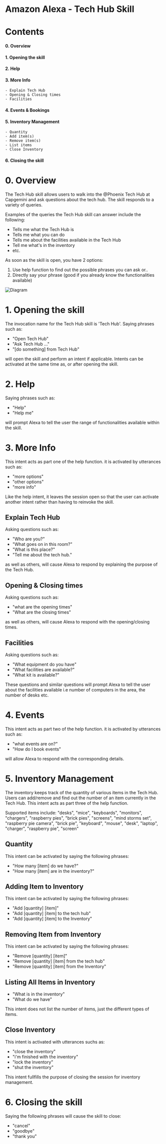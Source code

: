 # Amazon Alexa - Tech Hub Skill

# Contents

####  0. Overview

####  1. Opening the skill

####  2. Help

####  3. More Info
    - Explain Tech Hub
    - Opening & Closing times
    - Facilities
####  4. Events & Bookings
####  5. Inventory Management
    - Quantity
    - Add item(s)
    - Remove item(s)
    - List items
    - Close Inventory

####  6. Closing the skill

# 0. Overview

The Tech Hub skill allows users to walk into the @Phoenix Tech Hub at Capgemini and ask questions about the tech hub. The skill responds to a variety of queries. 

Examples of the queries the Tech Hub skill can answer include the following:

- Tells me what the Tech Hub is
- Tells me what you can do
- Tells me about the facilities available in the Tech Hub
- Tell me what's in the inventory
- etc.

As soon as the skill is open, you have 2 options:
1. Use help function to find out the possible phrases you can ask or..
2. Directly say your phrase (good if you already know the functionalities available)

![Diagram](https://github.com/OnwardPyrite/Amazon-web-services/blob/master/TechHub_Skill/diagram-alexa.PNG)

# 1. Opening the skill

The invocation name for the Tech Hub skill is 'Tech Hub'.
Saying phrases such as:

- "Open Tech Hub"
- "Ask Tech Hub ..."
- "[do something] from Tech Hub"

will open the skill and perform an intent if applicable. Intents can be activated at the same time as, or after opening the skill.

# 2. Help

Saying phrases such as:

- "Help"
- "Help me"

will prompt Alexa to tell the user the range of functionalities available within the skill.

# 3. More Info

This intent acts as part one of the help function. it is activated by utterances such as:

- "more options"
- "other options"
- "more info"

Like the help intent, it leaves the session open so that the user can activate another intent rather than having to reinvoke the skill.

## Explain Tech Hub

Asking questions such as:

- "Who are you?"
- "What goes on in this room?"
- "What is this place?"
- "Tell me about the tech hub."

as well as others, will cause Alexa to respond by explaining the purpose of the Tech Hub.

## Opening & Closing times

Asking questions such as:

- "what are the opening times"
- "What are the closing times"

as well as others, will cause Alexa to respond with the opening/closing times.

## Facilities

Asking questions such as:

- "What equipment do you have"
- "What facilities are available?"
- "What kit is available?"

These questions and similar questions will prompt Alexa to tell the user about the facilities available i.e number of computers in the area, the number of desks etc.

# 4. Events

This intent acts as part two of the help function. it is activated by utterances such as:

- "what events are on?"
- "How do I book events"

will allow Alexa to respond with the corresponding details.

# 5. Inventory Management

The inventory keeps track of the quantity of various items in the Tech Hub. Users can add/remove and find out the number of an item currently in the Tech Hub. This intent acts as part three of the help function.

Supported items include:    "desks", "mice", "keyboards", "monitors", "chargers", "raspberry pies", "brick pies", "screens", "mind storms set", "raspberry pie camera", "brick pie", "keyboard", "mouse", "desk", "laptop", "charger", "raspberry pie", "screen"


## Quantity

This intent can be activated by saying the following phrases:

- "How many [item] do we have?"
- "How many [item] are in the inventory?"


## Adding Item to Inventory

This intent can be activated by saying the following phrases:

- "Add [quantity] [item]"
- "Add [quantity] [item] to the tech hub" 
- "Add [quantity] [item] to the Inventory"


## Removing Item from Inventory

This intent can be activated by saying the following phrases:

- "Remove [quantity] [item]"
- "Remove [quantity] [item] from the tech hub" 
- "Remove [quantity] [item] from the Inventory"


## Listing All Items in Inventory

- "What is in the inventory"
- "What do we have"

This intent does not list the number of items, just the different types of items.


## Close Inventory

This intent is activated with utterances suchs as:

- "close the inventory"
- "i'm finished with the inventory"
- "lock the inventory"
- "shut the inventory"

This intent fullfills the purpose of closing the session for inventory management.

# 6. Closing the skill

Saying the following phrases will cause the skill to close:

- "cancel"
- "goodbye"
- "thank you"

